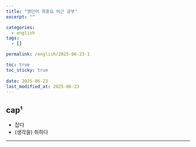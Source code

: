 ```yaml
---
title: "영단어 최중요 어근 공부"
excerpt: ""

categories:
  - english
tags:
  - []

permalink: /english/2025-06-23-1

toc: true
toc_sticky: true
 
date: 2025-06-23
last_modified_at: 2025-06-23
---
```


## cap¹
- 잡다
- (생각을) 취하다

---